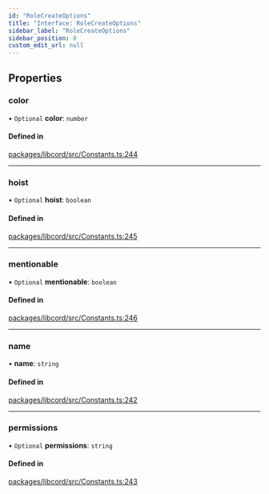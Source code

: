 ```yaml
---
id: "RoleCreateOptions"
title: "Interface: RoleCreateOptions"
sidebar_label: "RoleCreateOptions"
sidebar_position: 0
custom_edit_url: null
---
```


## Properties

### color

• `Optional` **color**: `number`

#### Defined in

[packages/libcord/src/Constants.ts:244](https://github.com/Libcord/libcord/blob/58e1159/packages/libcord/src/Constants.ts#L244)

___

### hoist

• `Optional` **hoist**: `boolean`

#### Defined in

[packages/libcord/src/Constants.ts:245](https://github.com/Libcord/libcord/blob/58e1159/packages/libcord/src/Constants.ts#L245)

___

### mentionable

• `Optional` **mentionable**: `boolean`

#### Defined in

[packages/libcord/src/Constants.ts:246](https://github.com/Libcord/libcord/blob/58e1159/packages/libcord/src/Constants.ts#L246)

___

### name

• **name**: `string`

#### Defined in

[packages/libcord/src/Constants.ts:242](https://github.com/Libcord/libcord/blob/58e1159/packages/libcord/src/Constants.ts#L242)

___

### permissions

• `Optional` **permissions**: `string`

#### Defined in

[packages/libcord/src/Constants.ts:243](https://github.com/Libcord/libcord/blob/58e1159/packages/libcord/src/Constants.ts#L243)
